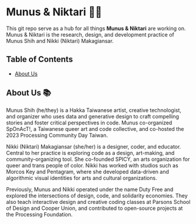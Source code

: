 # Munus & Niktari 🎨✨

This git repo serve as a hub for all things **Munus & Niktari** are working on. Munus & Niktari is the research, design, and development practice of Munus Shih and Nikki (Niktari) Makagiansar.

## Table of Contents
- [About Us](#about-us)

## About Us 📚

Munus Shih (he/they) is a Hakka Taiwanese artist, creative technologist, and organizer who uses data and generative design to craft compelling stories and foster critical perspectives in code. Munus co-organized SpOnAcT!, a Taiwanese queer art and code collective, and co-hosted the 2023 Processing Community Day Taiwan.

Nikki (Niktari) Makagiansar (she/her) is a designer, coder, and educator. Central to her practice is exploring code as a design, art-making, and community-organizing tool. She co-founded SPICY, an arts organization for queer and trans people of color. Nikki has worked with studios such as Morcos Key and Pentagram, where she developed data-driven and algorithmic visual identities for arts and cultural organizations.

Previously, Munus and Nikki operated under the name Duty Free and explored the intersections of design, code, and solidarity economies. They also teach interactive design and creative coding classes at Parsons School of Design and Cooper Union, and contributed to open-source projects at the Processing Foundation.
